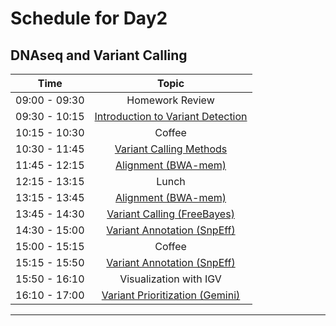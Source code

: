 # Schedule for Day2

## DNAseq and Variant Calling

| Time            |   Topic  |
|:------------------------:|:----------:|
| 09:00 - 09:30 | Homework Review |
| 09:30 - 10:15 | [Introduction to Variant Detection](slides/Variant_Intro_rsk.pdf) |
| 10:15 - 10:30 | Coffee |
| 10:30 - 11:45 | [Variant Calling Methods](https://github.com/chapmanb/bcbb/blob/master/talks/ngscourse2018_teaching/ngscourse2018_teaching.pdf) |
| 11:45 - 12:15 | [Alignment (BWA-mem)](lessons/01_alignment.md) |
| 12:15 - 13:15 | Lunch |
| 13:15 - 13:45 | [Alignment (BWA-mem)](lessons/01_alignment.md) |
| 13:45 - 14:30 | [Variant Calling (FreeBayes)](lessons/02_variant-calling.md) |
| 14:30 - 15:00 | [Variant Annotation (SnpEff)](lessons/03_annotation-snpeff.md) |
| 15:00 - 15:15 | Coffee |
| 15:15 - 15:50 | [Variant Annotation (SnpEff)](lessons/03_annotation-snpeff.md) |
| 15:50 - 16:10 | Visualization with IGV |
| 16:10 - 17:00 | [Variant Prioritization (Gemini)](lessons/04_prioritization-gemini.md) |

---
